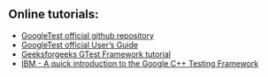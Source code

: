 ## Online tutorials:
* [GoogleTest official github repository](https://github.com/google/googletest)
* [GoogleTest official User’s Guide](https://google.github.io/googletest/)
* [Geeksforgeeks GTest Framework tutorial](https://www.geeksforgeeks.org/gtest-framework/)
* [IBM - A quick introduction to the Google C++ Testing Framework](https://developer.ibm.com/articles/au-googletestingframework/)
